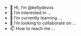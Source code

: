 - 👋 Hi, I’m @kellydevos
- 👀 I’m interested in ...
- 🌱 I’m currently learning ...
- 💞️ I’m looking to collaborate on ...
- 📫 How to reach me ...

<!---
kellydevos/kellydevos is a ✨ special ✨ repository because its `README.md` (this file) appears on your GitHub profile.
You can click the Preview link to take a look at your changes.
--->
